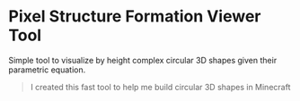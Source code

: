 # Pixel Structure Formation Viewer Tool

Simple tool to visualize by height complex circular 3D shapes given their parametric equation.

> I created this fast tool to help me build circular 3D shapes in Minecraft
